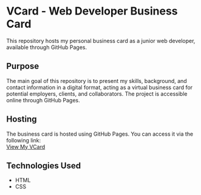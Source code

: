# VCard - Web Developer Business Card

This repository hosts my personal business card as a junior web developer, available through GitHub Pages.

## Purpose

The main goal of this repository is to present my skills, background, and contact information in a digital format, acting as a virtual business card for potential employers, clients, and collaborators. The project is accessible online through GitHub Pages.

## Hosting

The business card is hosted using GitHub Pages. You can access it via the following link:  
[View My VCard](https://mgausseran.github.io/)

## Technologies Used

- HTML
- CSS
